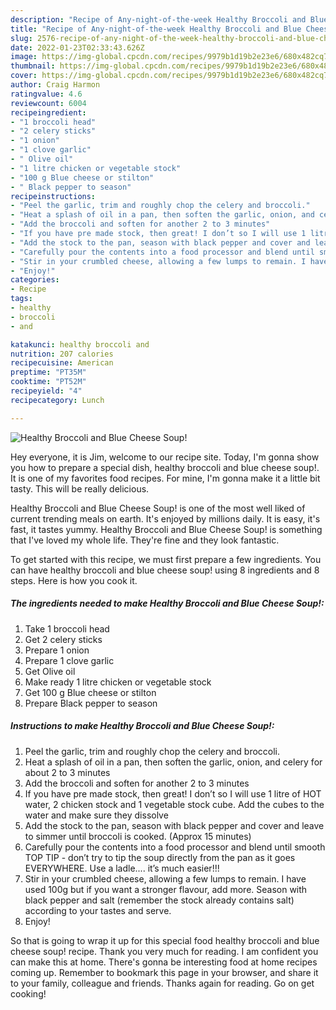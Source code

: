 ```yaml
---
description: "Recipe of Any-night-of-the-week Healthy Broccoli and Blue Cheese Soup!"
title: "Recipe of Any-night-of-the-week Healthy Broccoli and Blue Cheese Soup!"
slug: 2576-recipe-of-any-night-of-the-week-healthy-broccoli-and-blue-cheese-soup
date: 2022-01-23T02:33:43.626Z
image: https://img-global.cpcdn.com/recipes/9979b1d19b2e23e6/680x482cq70/healthy-broccoli-and-blue-cheese-soup-recipe-main-photo.jpg
thumbnail: https://img-global.cpcdn.com/recipes/9979b1d19b2e23e6/680x482cq70/healthy-broccoli-and-blue-cheese-soup-recipe-main-photo.jpg
cover: https://img-global.cpcdn.com/recipes/9979b1d19b2e23e6/680x482cq70/healthy-broccoli-and-blue-cheese-soup-recipe-main-photo.jpg
author: Craig Harmon
ratingvalue: 4.6
reviewcount: 6004
recipeingredient:
- "1 broccoli head"
- "2 celery sticks"
- "1 onion"
- "1 clove garlic"
- " Olive oil"
- "1 litre chicken or vegetable stock"
- "100 g Blue cheese or stilton"
- " Black pepper to season"
recipeinstructions:
- "Peel the garlic, trim and roughly chop the celery and broccoli."
- "Heat a splash of oil in a pan, then soften the garlic, onion, and celery for about 2 to 3 minutes"
- "Add the broccoli and soften for another 2 to 3 minutes"
- "If you have pre made stock, then great! I don’t so I will use 1 litre of HOT water, 2 chicken stock and 1 vegetable stock cube. Add the cubes to the water and make sure they dissolve"
- "Add the stock to the pan, season with black pepper and cover and leave to simmer until broccoli is cooked. (Approx 15 minutes)"
- "Carefully pour the contents into a food processor and blend until smooth TOP TIP - don’t try to tip the soup directly from the pan as it goes EVERYWHERE. Use a ladle.... it’s much easier!!!"
- "Stir in your crumbled cheese, allowing a few lumps to remain. I have used 100g but if you want a stronger flavour, add more. Season with black pepper and salt (remember the stock already contains salt) according to your tastes and serve."
- "Enjoy!"
categories:
- Recipe
tags:
- healthy
- broccoli
- and

katakunci: healthy broccoli and 
nutrition: 207 calories
recipecuisine: American
preptime: "PT35M"
cooktime: "PT52M"
recipeyield: "4"
recipecategory: Lunch

---
```



![Healthy Broccoli and Blue Cheese Soup!](https://img-global.cpcdn.com/recipes/9979b1d19b2e23e6/680x482cq70/healthy-broccoli-and-blue-cheese-soup-recipe-main-photo.jpg)

Hey everyone, it is Jim, welcome to our recipe site. Today, I'm gonna show you how to prepare a special dish, healthy broccoli and blue cheese soup!. It is one of my favorites food recipes. For mine, I'm gonna make it a little bit tasty. This will be really delicious.

Healthy Broccoli and Blue Cheese Soup! is one of the most well liked of current trending meals on earth. It's enjoyed by millions daily. It is easy, it's fast, it tastes yummy. Healthy Broccoli and Blue Cheese Soup! is something that I've loved my whole life. They're fine and they look fantastic.




To get started with this recipe, we must first prepare a few ingredients. You can have healthy broccoli and blue cheese soup! using 8 ingredients and 8 steps. Here is how you cook it.

<!--inarticleads1-->

##### The ingredients needed to make Healthy Broccoli and Blue Cheese Soup!:

1. Take 1 broccoli head
1. Get 2 celery sticks
1. Prepare 1 onion
1. Prepare 1 clove garlic
1. Get  Olive oil
1. Make ready 1 litre chicken or vegetable stock
1. Get 100 g Blue cheese or stilton
1. Prepare  Black pepper to season




<!--inarticleads2-->

##### Instructions to make Healthy Broccoli and Blue Cheese Soup!:

1. Peel the garlic, trim and roughly chop the celery and broccoli.
1. Heat a splash of oil in a pan, then soften the garlic, onion, and celery for about 2 to 3 minutes
1. Add the broccoli and soften for another 2 to 3 minutes
1. If you have pre made stock, then great! I don’t so I will use 1 litre of HOT water, 2 chicken stock and 1 vegetable stock cube. Add the cubes to the water and make sure they dissolve
1. Add the stock to the pan, season with black pepper and cover and leave to simmer until broccoli is cooked. (Approx 15 minutes)
1. Carefully pour the contents into a food processor and blend until smooth TOP TIP - don’t try to tip the soup directly from the pan as it goes EVERYWHERE. Use a ladle.... it’s much easier!!!
1. Stir in your crumbled cheese, allowing a few lumps to remain. I have used 100g but if you want a stronger flavour, add more. Season with black pepper and salt (remember the stock already contains salt) according to your tastes and serve.
1. Enjoy!




So that is going to wrap it up for this special food healthy broccoli and blue cheese soup! recipe. Thank you very much for reading. I am confident you can make this at home. There's gonna be interesting food at home recipes coming up. Remember to bookmark this page in your browser, and share it to your family, colleague and friends. Thanks again for reading. Go on get cooking!
